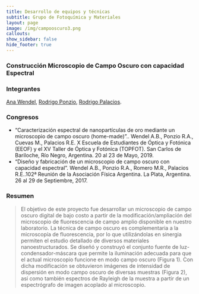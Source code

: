 ```yaml
---
title: Desarrollo de equipos y técnicas
subtitle: Grupo de Fotoquímica y Materiales
layout: page
image: /img/campooscuro3.png
callouts:
show_sidebar: false
hide_footer: true
---
```


### Construcción Microscopio de Campo Oscuro con capacidad Espectral

### Integrantes
[Ana Wendel](/wendel), [Rodrigo Ponzio](/ponzio), [Rodrigo Palacios](/palacios).

### Congresos
- “Caracterización espectral de nanopartículas de oro mediante un microscopio de campo oscuro (home-made)”.. Wendel A.B., Ponzio R.A., Cuevas M., Palacios R.E. X Escuela de Estudiantes de Óptica y Fotónica (EEOF) y el XV Taller de Óptica y Fotónica (TOPFOT). San Carlos de Bariloche, Río Negro, Argentina. 20 al 23 de Mayo, 2019.
- “Diseño y fabricación de un microscopio de campo oscuro con capacidad espectral”. Wendel A.B., Ponzio R.A., Romero M.R., Palacios R.E..102ª Reunión de la Asociación Física Argentina. La Plata, Argentina. 26 al 29 de Septiembre, 2017.


### Resumen
> El objetivo de este proyecto fue desarrollar un microscopio de campo oscuro digital de bajo costo a partir de la modificación/ampliación del microscopio de fluorescencia de campo amplio disponible en nuestro laboratorio. La técnica de campo oscuro es complementaria a la microscopía de fluorescencia, por lo que utilizándolas en sinergia permiten el estudio detallado de diversos materiales nanoestructurados. Se diseñó y construyó el conjunto fuente de luz-condensador-máscara que permite la iluminación adecuada para que el actual microscopio funcione en modo campo oscuro (Figura 1). Con dicha modificación se obtuvieron imágenes de intensidad de dispersión en modo campo oscuro de diversas muestras (Figura 2), así como también espectros de Rayleigh de la muestra a partir de un espectrógrafo de imagen acoplado al microscopio.
